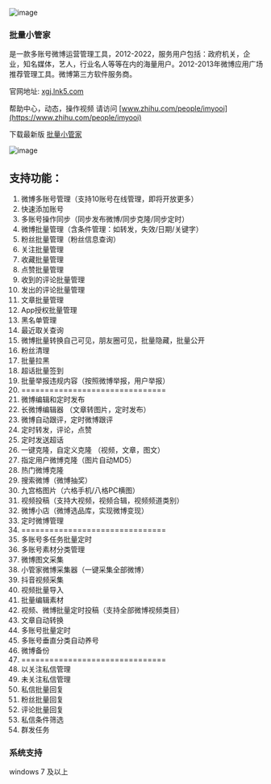 ![image](https://user-images.githubusercontent.com/6541066/181194066-79807a4c-f412-4f95-9f78-c7c00cbcfd1f.png)

### 批量小管家
是一款多账号微博运营管理工具，2012-2022，服务用户包括：政府机关，企业，知名媒体，艺人，行业名人等等在内的海量用户。2012-2013年微博应用广场推荐管理工具。微博第三方软件服务商。

官网地址: [xgj.lnk5.com](https://xgj.lnk5.com/)

帮助中心，动态，操作视频 请访问 [www.zhihu.com/people/imyooi](https://www.zhihu.com/people/imyooi)

下载最新版 [批量小管家](https://github.com/Yooi/xiaoguanjia/releases/latest)

![image](https://user-images.githubusercontent.com/6541066/181197027-b7176f51-e910-40bb-9601-ac3b15cf5c4a.png)

## 支持功能：

1. 微博多账号管理（支持10账号在线管理，即将开放更多）
2. 快速添加账号
3. 多账号操作同步（同步发布微博/同步克隆/同步定时）
4. 微博批量管理（含条件管理：如转发，失效/日期/关键字）
5. 粉丝批量管理（粉丝信息查询）
6. 关注批量管理
7. 收藏批量管理
8. 点赞批量管理
9. 收到的评论批量管理
10. 发出的评论批量管理
11. 文章批量管理
12. App授权批量管理
13. 黑名单管理
14. 最近取关查询
15. 微博批量转换自己可见，朋友圈可见，批量隐藏，批量公开
16. 粉丝清理
17. 批量拉黑
18. 超话批量签到
19. 批量举报违规内容（按照微博举报，用户举报）
20. ===============================
21. 微博编辑和定时发布
22. 长微博编辑器 （文章转图片，定时发布）
23. 微博自动跟评，定时微博跟评
24. 定时转发，评论，点赞
25. 定时发送超话
26. 一键克隆，自定义克隆 （视频，文章，图文）
27. 指定用户微博克隆（图片自动MD5）
28. 热门微博克隆
29. 搜索微博（微博抽奖）
30. 九宫格图片（六格手机/八格PC横图）
31. 视频投稿（支持大视频，视频合辑，视频频道类别）
32. 微博小店（微博选品库，实现微博变现）
33. 定时微博管理
34. ===============================
35. 多账号多任务批量定时
36. 多账号素材分类管理
37. 微博图文采集
38. 小管家微博采集器（一键采集全部微博）
39. 抖音视频采集
40. 视频批量导入
41. 批量编辑素材
42. 视频、微博批量定时投稿（支持全部微博视频类目）
43. 文章自动转换
44. 多账号批量定时
45. 多账号垂直分类自动养号
46. 微博备份
47. ===============================
48. 以关注私信管理
49. 未关注私信管理
50. 私信批量回复
51. 粉丝批量回复
52. 评论批量回复
53. 私信条件筛选
54. 群发任务

### 系统支持
windows 7 及以上
